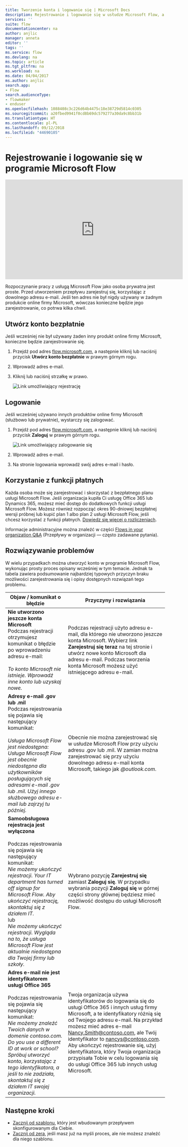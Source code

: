 ```yaml
---
title: Tworzenie konta i logowanie się | Microsoft Docs
description: Rejestrowanie i logowanie się w usłudze Microsoft Flow, a także rozwiązywanie problemów z tym procesem.
services: ''
suite: flow
documentationcenter: na
author: anjlic
manager: anneta
editor: ''
tags: ''
ms.service: flow
ms.devlang: na
ms.topic: article
ms.tgt_pltfrm: na
ms.workload: na
ms.date: 04/04/2017
ms.author: anjlic
search.app:
- Flow
search.audienceType:
- flowmaker
- enduser
ms.openlocfilehash: 1088408c3c226d64b4475c18e38729d5814c0305
ms.sourcegitcommit: a20fbed9941f0cd8b69dc579277a30da9c8bb31b
ms.translationtype: HT
ms.contentlocale: pl-PL
ms.lasthandoff: 09/12/2018
ms.locfileid: "44690105"
---
```

# <a name="sign-up-and-sign-in-for-microsoft-flow"></a>Rejestrowanie i logowanie się w programie Microsoft Flow
<iframe width="560" height="315" src="https://www.youtube.com/embed/cRkmSZrctLc?list=PL8nfc9haGeb55I9wL9QnWyHp3ctU2_ThF" frameborder="0" allowfullscreen></iframe>

Rozpoczynanie pracy z usługą Microsoft Flow jako osoba prywatna jest proste. Przed utworzeniem przepływu zarejestruj się, korzystając z dowolnego adresu e-mail. Jeśli ten adres nie był nigdy używany w żadnym produkcie online firmy Microsoft, wówczas konieczne będzie jego zarejestrowanie, co potrwa kilka chwil.

## <a name="sign-up-free"></a>Utwórz konto bezpłatnie
Jeśli wcześniej nie był używany żaden inny produkt online firmy Microsoft, konieczne będzie zarejestrowanie się.

1. Przejdź pod adres [flow.microsoft.com](https://flow.microsoft.com), a następnie kliknij lub naciśnij przycisk **Utwórz konto bezpłatnie** w prawym górnym rogu.
2. Wprowadź adres e-mail.
3. Kliknij lub naciśnij strzałkę w prawo.

    ![Link umożliwiający rejestrację](./media/sign-up-sign-in/signup.png)

## <a name="sign-in"></a>Logowanie
Jeśli wcześniej używano innych produktów online firmy Microsoft (służbowo lub prywatnie), wystarczy się zalogować.

1. Przejdź pod adres [flow.microsoft.com](https://flow.microsoft.com), a następnie kliknij lub naciśnij przycisk **Zaloguj** w prawym górnym rogu.

    ![Link umożliwiający zalogowanie się](./media/sign-up-sign-in/signin.png)
2. Wprowadź adres e-mail.
3. Na stronie logowania wprowadź swój adres e-mail i hasło.

## <a name="using-paid-features"></a>Korzystanie z funkcji płatnych
Każda osoba może się zarejestrować i skorzystać z bezpłatnego planu usługi Microsoft Flow. Jeśli organizacja kupiła Ci usługę Office 365 lub Dynamics 365, możesz mieć dostęp do dodatkowych funkcji usługi Microsoft Flow. Możesz również rozpocząć okres 90-dniowej bezpłatnej wersji próbnej lub kupić plan 1 albo plan 2 usługi Microsoft Flow, jeśli chcesz korzystać z funkcji płatnych. [Dowiedz się więcej o rozliczeniach](billing-questions.md).

Informacje administracyjne można znaleźć w części [Flows in your organization Q&A](organization-q-and-a.md) (Przepływy w organizacji — często zadawane pytania).

## <a name="troubleshooting"></a>Rozwiązywanie problemów
W wielu przypadkach można utworzyć konto w programie Microsoft Flow, wykonując prosty proces opisany wcześniej w tym temacie. Jednak ta tabela zawiera podsumowanie najbardziej typowych przyczyn braku możliwości zarejestrowania się i opisy dostępnych rozwiązań tego problemu.


|                                                                                                                                                                                       Objaw / komunikat o błędzie                                                                                                                                                                                        |                                                                                                                                                                              Przyczyny i rozwiązania                                                                                                                                                                              |
|------------------------------------------------------------------------------------------------------------------------------------------------------------------------------------------------------------------------------------------------------------------------------------------------------------------------------------------------------------------------------------------------------|--------------------------------------------------------------------------------------------------------------------------------------------------------------------------------------------------------------------------------------------------------------------------------------------------------------------------------------------------------------------------------|
|                                                                                       **Nie utworzono jeszcze konta Microsoft** <br> Podczas rejestracji otrzymujesz komunikat o błędzie po wprowadzeniu adresu e-mail:<br><br> *To konto Microsoft nie istnieje. Wprowadź inne konto lub uzyskaj nowe.*                                                                                       |                                              Podczas rejestracji użyto adresu e-mail, dla którego nie utworzono jeszcze konta Microsoft. Wybierz link **Zarejestruj się teraz** na tej stronie i utwórz nowe konto Microsoft dla adresu e-mail. Podczas tworzenia konta Microsoft możesz użyć istniejącego adresu e-mail.                                               |
|                                                  **Adresy e-mail .gov lub .mil**<br>Podczas rejestrowania się pojawia się następujący komunikat:<br><br>*Usługa Microsoft Flow jest niedostępna: Usługa Microsoft Flow jest obecnie niedostępna dla użytkowników posługujących się adresami e-mail .gov lub .mil. Użyj innego służbowego adresu e-mail lub zajrzyj tu później.*                                                  |                                                                                            Obecnie nie można zarejestrować się w usłudze Microsoft Flow przy użyciu adresu .gov lub .mil. W zamian można zarejestrować się przy użyciu dowolnego adresu e-mail konta Microsoft, takiego jak *\@outlook.com*.                                                                                             |
| **Samoobsługowa rejestracja jest wyłączona**<br><br>Podczas rejestrowania się pojawia się następujący komunikat:<br>*Nie możemy ukończyć rejestracji. Your IT department has turned off signup for Microsoft Flow. Aby ukończyć rejestrację, skontaktuj się z działem IT.* <br>lub<br> *Nie możemy ukończyć rejestracji. Wygląda na to, że usługa Microsoft Flow jest aktualnie niedostępna dla Twojej firmy lub szkoły.* |                                                                                        Wybrano pozycję **Zarejestruj się** zamiast **Zaloguj się**. W przypadku wybrania pozycji **Zaloguj się** w górnej części strony głównej będziesz mieć możliwość dostępu do usługi Microsoft Flow.                                                                                        |
|                                                   **Adres e-mail nie jest identyfikatorem usługi Office 365**<br><br>Podczas rejestrowania się pojawia się następujący komunikat:<br>*Nie możemy znaleźć Twoich danych w domenie contoso.com.  Do you use a different ID at work or school? Spróbuj utworzyć konto, korzystając z tego identyfikatora, a jeśli to nie zadziała, skontaktuj się z działem IT swojej organizacji.*                                                    | Twoja organizacja używa identyfikatorów do logowania się do usługi Office 365 i innych usług firmy Microsoft, a te identyfikatory różnią się od Twojego adresu e-mail. Na przykład możesz mieć adres e-mail Nancy.Smith@contoso.com, ale Twój identyfikator to nancys@contoso.com. Aby ukończyć rejestrowanie się, użyj identyfikatora, który Twoja organizacja przypisała Tobie w celu logowania się do usługi Office 365 lub innych usług Microsoft. |

## <a name="next-steps"></a>Następne kroki
* [Zacznij od szablonu](get-started-logic-template.md), który jest wbudowanym przepływem skonfigurowanym dla Ciebie.
* [Zacznij od zera](get-started-logic-flow.md), jeśli masz już na myśli proces, ale nie możesz znaleźć dla niego szablonu.

